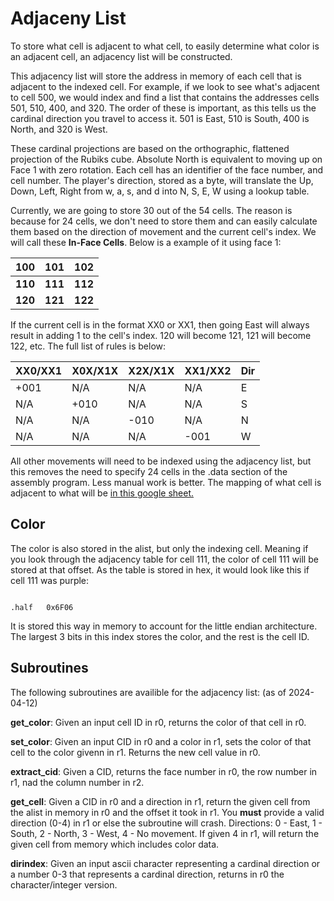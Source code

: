 # Adjaceny List

To store what cell is adjacent to what cell, to easily determine what color is an adjacent cell, an adjacency list will be constructed.  

This adjacency list will store the address in memory of each cell that is adjacent to the indexed cell.  For example, if we look to see what's adjacent to cell 500, we would index and find a list that contains the addresses cells 501, 510, 400, and 320.  The order of these is important, as this tells us the cardinal direction you travel to access it.  501 is East, 510 is South, 400 is North, and 320 is West.  

These cardinal projections are based on the orthographic, flattened projection of the Rubiks cube.  Absolute North is equivalent to moving up on Face 1 with zero rotation.  Each cell has an identifier of the face number, and cell number.  The player's direction, stored as a byte, will translate the Up, Down, Left, Right from w, a, s, and d into N, S, E, W using a lookup table.  

Currently, we are going to store 30 out of the 54 cells.  The reason is because for 24 cells, we don't need to store them and can easily calculate them based on the direction of movement and the current cell's index.  We will call these **In-Face Cells**.  Below is a example of it using face 1:

| 100     | 101     | 102     |
| ------- | ------- | ------- |
| **110** | **111** | **112** |
| **120** | **121** | **122** |

If the current cell is in the format XX0 or XX1, then going East will always result in adding 1 to the cell's index.  120 will become 121, 121 will become 122, etc.  The full list of rules is below:

| XX0/XX1 | X0X/X1X | X2X/X1X | XX1/XX2 | Dir |
| ------- | ------- | ------- | ------- | --- |
| +001    | N/A     | N/A     | N/A     | E   |
| N/A     | +010    | N/A     | N/A     | S   |
| N/A     | N/A     | -010    | N/A     | N   |
| N/A     | N/A     | N/A     | -001    | W   |

All other movements will need to be indexed using the adjacency list, but this removes the need to specify 24 cells in the .data section of the assembly program.  Less manual work is better.  The mapping of what cell is adjacent to what will be [in this google sheet.](https://docs.google.com/spreadsheets/d/1lIbhq9RJiK44gera0EY-gOZbGEYBQ-LJChw7v7JewIk/edit?usp=sharing)


## Color

The color is also stored in the alist, but only the indexing cell.  Meaning if you look through the adjacency table for cell 111, the color of cell 111 will be stored at that offset.  As the table is stored in hex, it would look like this if cell 111 was purple:

```arm

.half   0x6F06
```

It is stored this way in memory to account for the little endian architecture.  The largest 3 bits in this index stores the color, and the rest is the cell ID.  

## Subroutines

The following subroutines are availible for the adjacency list: (as of 2024-04-12)

**get_color**: Given an input cell ID in r0, returns the color of that cell in r0.

**set_color**:  Given an input CID in r0 and a color in r1, sets the color of that cell to the color givenn in r1.  Returns the new cell value in r0.

**extract_cid**:  Given a CID, returns the face number in r0, the row number in r1, nad the column number in r2.

**get_cell**:  Given a CID in r0 and a direction in r1, return the given cell from the alist in memory in r0 and the offset it took in r1.  You **must** provide a valid direction (0-4) in r1 or else the subroutine will crash.  Directions: 0 - East, 1 - South, 2 - North, 3 - West, 4 - No movement.  If given 4 in r1, will return the given cell from memory which includes color data.  

**dirindex**:  Given an input ascii character representing a cardinal direction or a number 0-3 that represents a cardinal direction, returns in r0 the character/integer version.